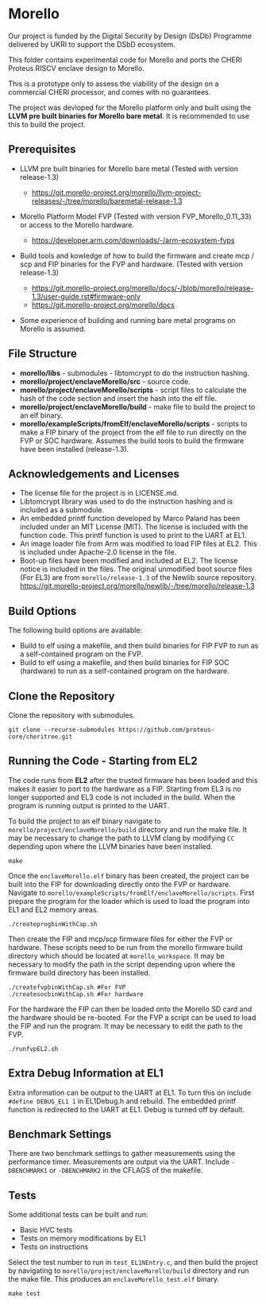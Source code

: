 # Morello
Our project is funded by the Digital Security by Design (DsDb) Programme delivered by UKRI to support the DSbD ecosystem.

This folder contains experimental code for Morello and ports the CHERI Proteus RISCV enclave design to Morello.

This is a prototype only to assess the viability of the design on a commercial CHERI processor, and comes with no guarantees. 

The project was devloped for the Morello platform only and built using the **LLVM pre built binaries for Morello bare metal**. It is recommended to use this to build the project.

## Prerequisites

* LLVM pre built binaries for Morello bare metal (Tested with version release-1.3)
    * https://git.morello-project.org/morello/llvm-project-releases/-/tree/morello/baremetal-release-1.3
* Morello Platform Model FVP (Tested with version FVP_Morello_0.11_33) or access to the Morello hardware.
    * https://developer.arm.com/downloads/-/arm-ecosystem-fvps

* Build tools and kowledge of how to build the firmware and create mcp / scp and FIP binaries for the FVP and hardware. (Tested with version release-1.3)

    * https://git.morello-project.org/morello/docs/-/blob/morello/release-1.3/user-guide.rst#firmware-only
    * https://git.morello-project.org/morello/docs
* Some experience of building and running bare metal programs on Morello is assumed.


## File Structure

* **morello/libs** - submodules - libtomcrypt to do the instruction hashing. 
* **morello/project/enclaveMorello/src** - source code.
* **morello/project/enclaveMorello/scripts** - script files to calculate the hash of the code section and insert the hash into the elf file.
* **morello/project/enclaveMorello/build** - make file to build the project to an elf binary.
* **morello/exampleScripts/fromElf/enclaveMorello/scripts** - scripts to make a FIP binary of the project from the elf file to run directly on the FVP or SOC hardware. Assumes the build tools to build the firmware have been installed (release-1.3).

## Acknowledgements and Licenses
* The license file for the project is in LICENSE.md. 
* Libtomcrypt library was used to do the instruction hashing and is included as a submodule. 
* An embedded printf function developed by Marco Paland has been included under an MIT License (MIT). The license is included with the function code. This printf function is used to print to the UART at EL1.
* An image loader file from Arm was modified to load FIP files at EL2. This is included under Apache-2.0 license in the file.
* Boot-up files have been modified and included at EL2. The license notice is included in the files. The original unmodified boot source files (For EL3) are from `morello/release-1.3` of the Newlib source repository. https://git.morello-project.org/morello/newlib/-/tree/morello/release-1.3

## Build Options

The following build options are available:

* Build to elf using a makefile, and then build binaries for FIP FVP to run as a self-contained program on the FVP. 
* Build to elf using a makefile, and then build binaries for FIP SOC (hardware) to run as a self-contained program on the hardware.

## Clone the Repository
Clone the repository with submodules.
```
git clone --recurse-submodules https://github.com/proteus-core/cheritree.git
```

## Running the Code - Starting from EL2

The code runs from **EL2** after the trusted firmware has been loaded and this makes it easier to port to the hardware as a FIP. Starting from EL3 is no longer supported and EL3 code is not included in the build. When the program is running output is printed to the UART. 

To build the project to an elf binary navigate to `morello/project/enclaveMorello/build` directory and run the make file. It may be necessary to change the path to LLVM clang by modifying `CC` depending upon where the LLVM binaries have been installed.
```
make
```

Once the `enclaveMorello.elf` binary has been created, the project can be built into the FIP for downloading directly onto the FVP or hardware. Navigate to `morello/exampleScripts/fromElf/enclaveMorello/scripts`. First prepare the program for the loader which is used to load the program into EL1 and EL2 memory areas.
```
./createprogbinWithCap.sh
```
Then create the FIP and mcp/scp firmware files for either the FVP or hardware. These scripts need to be run from the morello firmware build directory which should be located at `morello_workspace`. It may be necessary to modify the path in the script depending upon where the firmware build directory has been installed.
```
./createfvpbinWithCap.sh #For FVP
./createsocbinWithCap.sh #For hardware
```
For the hardware the FIP can then be loaded onto the Morello SD card and the hardware should be re-booted. For the FVP a script can be used to load the FIP and run the program. It may be necessary to edit the path to the FVP.
```
./runfvpEL2.sh
``` 


## Extra Debug Information at EL1

Extra information can be output to the UART at EL1. To turn this on include `#define DEBUG_EL1 1` in EL1Debug.h and rebuild. The embedded printf function is redirected to the UART at EL1. Debug is turned off by default.

## Benchmark Settings

There are two benchmark settings to gather measurements using the performance timer. Measurements are output via the UART. 
Include `-DBENCHMARK1` or `-DBENCHMARK2` in the CFLAGS of the makefile.

## Tests

Some additional tests can be built and run:

* Basic HVC tests
* Tests on memory modifications by EL1
* Tests on instructions

Select the test number to run in `test_EL1NEntry.c`, and then build the project by navigating to `morello/project/enclaveMorello/build` directory and run the make file. This produces an `enclaveMorello_test.elf` binary.
```
make test
```

